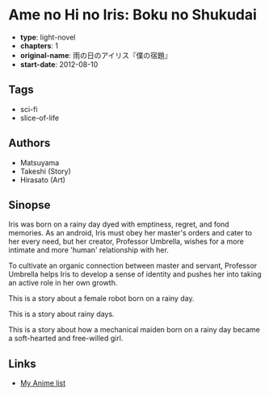 # Ame no Hi no Iris: Boku no Shukudai

-   **type**: light-novel
-   **chapters**: 1
-   **original-name**: 雨の日のアイリス『僕の宿題』
-   **start-date**: 2012-08-10

## Tags

-   sci-fi
-   slice-of-life

## Authors

-   Matsuyama
-   Takeshi (Story)
-   Hirasato (Art)

## Sinopse

Iris was born on a rainy day dyed with emptiness, regret, and fond memories. As an android, Iris must obey her master's orders and cater to her every need, but her creator, Professor Umbrella, wishes for a more intimate and more 'human' relationship with her.

To cultivate an organic connection between master and servant, Professor Umbrella helps Iris to develop a sense of identity and pushes her into taking an active role in her own growth.

This is a story about a female robot born on a rainy day.

This is a story about rainy days.

This is a story about how a mechanical maiden born on a rainy day became a soft-hearted and free-willed girl.

## Links

-   [My Anime list](https://myanimelist.net/manga/83585/Ame_no_Hi_no_Iris__Boku_no_Shukudai)
